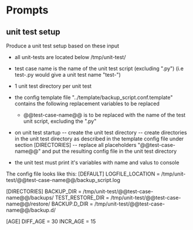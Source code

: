 # Prompts

## unit test setup
Produce a unit test setup based on these input


- all unit-tests are located below /tmp/unit-test/
- test case name is the name of the unit test script (excluding ".py") (i.e test-<something>.py would give a unit test name "test-<something>")
- 1 unit test directory per unit test
- the config template file "../template/backup_script.conf.template" contains the following replacement variables to be replaced
  - @@test-case-name@@ is to be replaced with the name of the test unit script, excluding the ".py"
- on unit test startup
  -- create the unit test directory
  -- create directories in the unit test directory as described in the template config file under section [DIRECTORIES]
  -- replace all placeholders "@@test-case-name@@" and put the resulting config file in the unit test directory

- the unit test must print it's variables with name and valus to console

The config file looks like this:
[DEFAULT]
LOGFILE_LOCATION = /tmp/unit-test/@@test-case-name@@/backup_script.log

[DIRECTORIES]
BACKUP_DIR = /tmp/unit-test/@@test-case-name@@/backups/
TEST_RESTORE_DIR = /tmp/unit-test/@@test-case-name@@/restore/
BACKUP.D_DIR = /tmp/unit-test/@@test-case-name@@/backup.d/

[AGE]
DIFF_AGE = 30
INCR_AGE = 15
